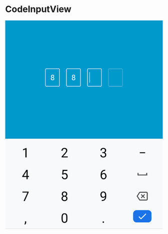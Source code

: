 # CodeInputView
![alt text](https://github.com/androks/CodeInputView/blob/master/Screenshot_20190926-141304.png)

